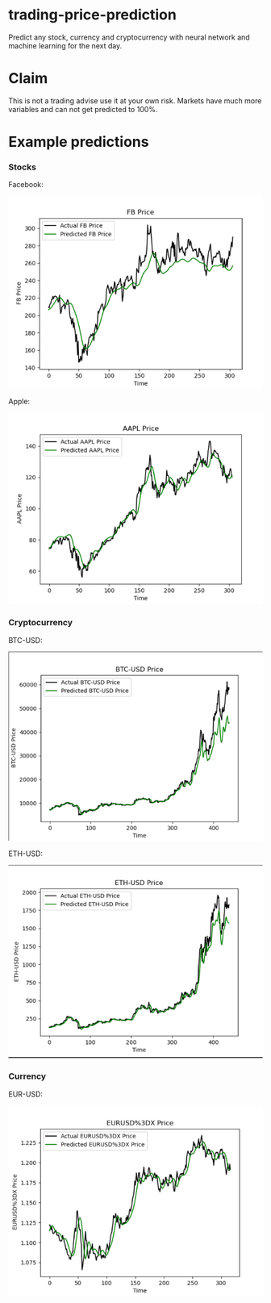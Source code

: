 # trading-price-prediction
 Predict any stock, currency and cryptocurrency with neural network and machine learning for the next day.

# Claim
 This is not a trading advise use it at your own risk. Markets have much more variables and can not get predicted to 100%.

# Example predictions

### Stocks

Facebook:

![fb](https://github.com/stylepatrick/trading-price-prediction/blob/main/prediction/fb.jpg?raw=true)

Apple:

![aapl](https://github.com/stylepatrick/trading-price-prediction/blob/main/prediction/aapl.jpg?raw=true)


### Cryptocurrency

BTC-USD:

![btc-usd](https://github.com/stylepatrick/trading-price-prediction/blob/main/prediction/btc-usd.jpg?raw=true)

ETH-USD:

![eth-usd](https://github.com/stylepatrick/trading-price-prediction/blob/main/prediction/eth-usd.jpg?raw=true)


### Currency

EUR-USD:

![eur-usd](https://github.com/stylepatrick/trading-price-prediction/blob/main/prediction/eur-usd.jpg?raw=true)



